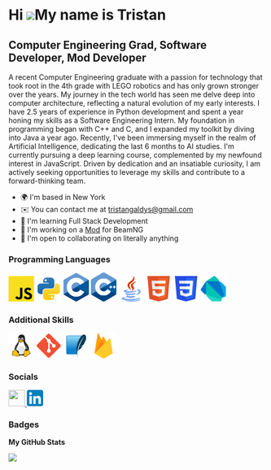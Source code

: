 Hi ![](https://user-images.githubusercontent.com/18350557/176309783-0785949b-9127-417c-8b55-ab5a4333674e.gif)My name is Tristan
===========================================
Computer Engineering Grad, Software Developer, Mod Developer
-------------------------------------------

A recent Computer Engineering graduate with a passion for technology that took root in the 4th grade with LEGO robotics and has only grown stronger over the years. My journey in the tech world has seen me delve deep into computer architecture, reflecting a natural evolution of my early interests. I have 2.5 years of experience in Python development and spent a year honing my skills as a Software Engineering Intern. My foundation in programming began with C++ and C, and I expanded my toolkit by diving into Java a year ago. Recently, I've been immersing myself in the realm of Artificial Intelligence, dedicating the last 6 months to AI studies. I'm currently pursuing a deep learning course, complemented by my newfound interest in JavaScript. Driven by dedication and an insatiable curiosity, I am actively seeking opportunities to leverage my skills and contribute to a forward-thinking team.

*   🌍  I'm based in New York
*   ✉️  You can contact me at [tristangaldys@gmail.com](mailto:tristangaldys@gmail.com)
*   🧠  I'm learning Full Stack Development
*   💼  I'm working on a [Mod](https://github.com/Raceless-RLS/rls_career_overhaul/tree/v2.0) for BeamNG
*   🤝  I'm open to collaborating on literally anything                 

### Programming Languages 
<p align="left">
    <img src="logos\JavaScript.svg" alt="JavaScript" width="50"/>
    <img src="logos\python-svgrepo-com.svg" alt="Python" width="50"/>
    <img src="logos\C_Programming_Language.svg" alt="C" width="50"/>
    <img src="logos\ISO_C++_Logo.svg" alt="C++" width="50"/>
    <img src="logos\java-svgrepo-com.svg" alt="Java" width="50"/>
    <img src="logos\HTML5.svg" alt="HTML5" width="50"/>
    <img src="logos\CSS3.svg" alt="CSS3" width="50"/>
    <img src="logos\Dart.svg" alt="Dart" width="50"/>
</p>
          
### Additional Skills 
<p align="left">
    <img src="logos\linux-svgrepo-com.svg" alt="Linux" width="50"/>
    <img src="logos\Git_icon.svg" alt="GIT" width="50"/>
    <img src="logos\SQLite.svg" alt="SQL" height="50"/>
    <img src="logos\firebase.svg" alt="Firebase" height="50"/>
</p>
                    

### Socials
                  
<p align="left"> <a href="https://www.github.com/TristanGaldys" target="_blank" rel="noreferrer"> <picture> <source media="(prefers-color-scheme: dark)" srcset="https://raw.githubusercontent.com/danielcranney/readme-generator/main/public/icons/socials/github-dark.svg" /> <source media="(prefers-color-scheme: light)" srcset="https://raw.githubusercontent.com/danielcranney/readme-generator/main/public/icons/socials/github.svg" /> <img src="https://raw.githubusercontent.com/danielcranney/readme-generator/main/public/icons/socials/github.svg" width="32" height="32" /> </picture> </a> 
<a href="https://www.linkedin.com/in/tristangaldys"> 
    <img src="logos\LinkedIn_icon.svg" alt="Alt text" width="32"/>
</a></p>

### Badges

<b>My GitHub Stats</b>

<a href="http://www.github.com/TristanGaldys"><img src="https://github-readme-streak-stats.herokuapp.com/?user=TristanGaldys&stroke=0891b2&background=27272a&ring=3382ed&fire=3382ed&currStreakNum=0891b2&currStreakLabel=3382ed&sideNums=0891b2&sideLabels=0891b2&dates=0891b2&hide_border=true" /></a>
